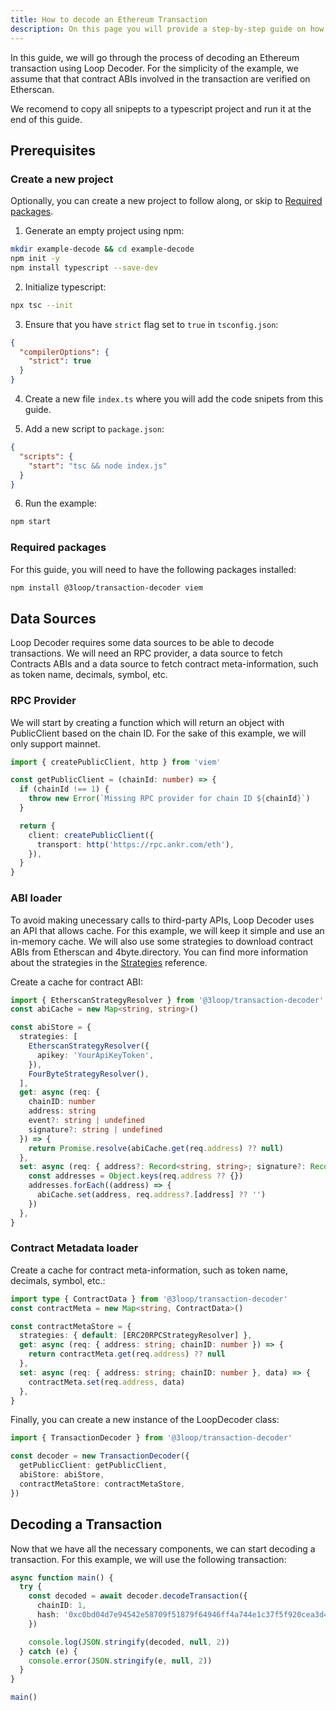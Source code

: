 ```yaml
---
title: How to decode an Ethereum Transaction
description: On this page you will provide a step-by-step guide on how to decode and interpret an Ethereum transaction using Loop Decoder.
---
```


In this guide, we will go through the process of decoding an Ethereum transaction using Loop Decoder. For the simplicity of the example, we assume that that contract ABIs involved in the transaction are verified on Etherscan.

We recomend to copy all snipepts to a typescript project and run it at the end of this guide.

## Prerequisites

### Create a new project

Optionally, you can create a new project to follow along, or skip to [Required packages](#required-packages).

1. Generate an empty project using npm:

```bash
mkdir example-decode && cd example-decode
npm init -y
npm install typescript --save-dev
```

2. Initialize typescript:

```bash
npx tsc --init
```

3. Ensure that you have `strict` flag set to `true` in `tsconfig.json`:

```json
{
  "compilerOptions": {
    "strict": true
  }
}
```

4. Create a new file `index.ts` where you will add the code snipets from this guide.

5. Add a new script to `package.json`:

```json
{
  "scripts": {
    "start": "tsc && node index.js"
  }
}
```

6. Run the example:

```bash
npm start
```

### Required packages

For this guide, you will need to have the following packages installed:

```bash
npm install @3loop/transaction-decoder viem
```

## Data Sources

Loop Decoder requires some data sources to be able to decode transactions. We will need an RPC provider, a data source to fetch Contracts ABIs and a data source to fetch contract meta-information, such as token name, decimals, symbol, etc.

### RPC Provider

We will start by creating a function which will return an object with PublicClient based on the chain ID. For the sake of this example, we will only support mainnet.

```ts
import { createPublicClient, http } from 'viem'

const getPublicClient = (chainId: number) => {
  if (chainId !== 1) {
    throw new Error(`Missing RPC provider for chain ID ${chainId}`)
  }

  return {
    client: createPublicClient({
      transport: http('https://rpc.ankr.com/eth'),
    }),
  }
}
```

### ABI loader

To avoid making unecessary calls to third-party APIs, Loop Decoder uses an API that allows cache. For this example, we will keep it simple and use an in-memory cache. We will also use some strategies to download contract ABIs from Etherscan and 4byte.directory. You can find more information about the strategies in the [Strategies](/reference/abi-loaders/) reference.

Create a cache for contract ABI:

```ts
import { EtherscanStrategyResolver } from '@3loop/transaction-decoder'
const abiCache = new Map<string, string>()

const abiStore = {
  strategies: [
    EtherscanStrategyResolver({
      apikey: 'YourApiKeyToken',
    }),
    FourByteStrategyResolver(),
  ],
  get: async (req: {
    chainID: number
    address: string
    event?: string | undefined
    signature?: string | undefined
  }) => {
    return Promise.resolve(abiCache.get(req.address) ?? null)
  },
  set: async (req: { address?: Record<string, string>; signature?: Record<string, string> }) => {
    const addresses = Object.keys(req.address ?? {})
    addresses.forEach((address) => {
      abiCache.set(address, req.address?.[address] ?? '')
    })
  },
}
```

### Contract Metadata loader

Create a cache for contract meta-information, such as token name, decimals, symbol, etc.:

```ts
import type { ContractData } from '@3loop/transaction-decoder'
const contractMeta = new Map<string, ContractData>()

const contractMetaStore = {
  strategies: { default: [ERC20RPCStrategyResolver] },
  get: async (req: { address: string; chainID: number }) => {
    return contractMeta.get(req.address) ?? null
  },
  set: async (req: { address: string; chainID: number }, data) => {
    contractMeta.set(req.address, data)
  },
}
```

Finally, you can create a new instance of the LoopDecoder class:

```ts
import { TransactionDecoder } from '@3loop/transaction-decoder'

const decoder = new TransactionDecoder({
  getPublicClient: getPublicClient,
  abiStore: abiStore,
  contractMetaStore: contractMetaStore,
})
```

## Decoding a Transaction

Now that we have all the necessary components, we can start decoding a transaction. For this example, we will use the following transaction:

```ts
async function main() {
  try {
    const decoded = await decoder.decodeTransaction({
      chainID: 1,
      hash: '0xc0bd04d7e94542e58709f51879f64946ff4a744e1c37f5f920cea3d478e115d7',
    })

    console.log(JSON.stringify(decoded, null, 2))
  } catch (e) {
    console.error(JSON.stringify(e, null, 2))
  }
}

main()
```
